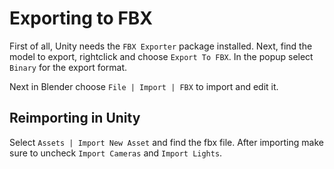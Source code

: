 # Exporting to FBX
First of all, Unity needs the `FBX Exporter` package installed. Next, find the model to export, rightclick and choose `Export To FBX`. In the popup select `Binary` for the export format.

Next in Blender choose `File | Import | FBX` to import and edit it.
## Reimporting in Unity
Select `Assets | Import New Asset` and find the fbx file. After importing make sure to uncheck `Import Cameras` and `Import Lights`.